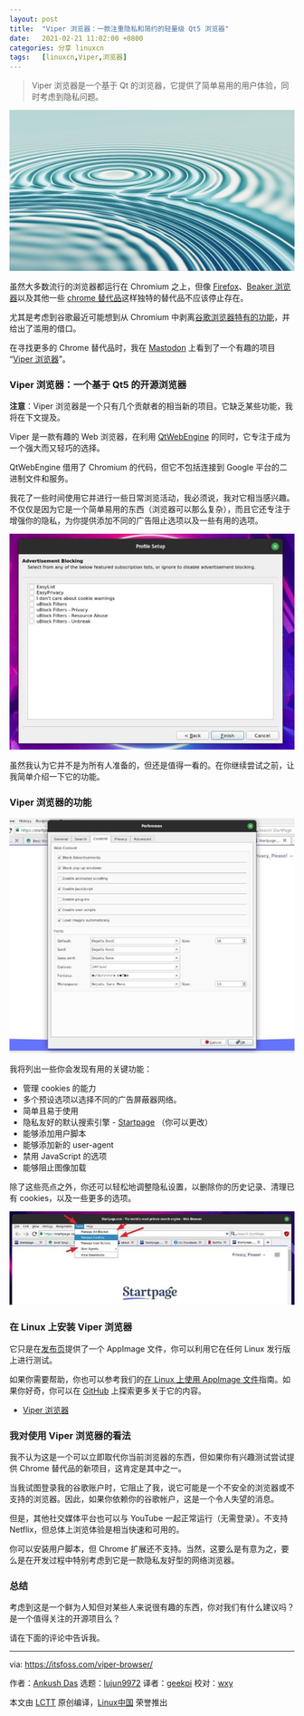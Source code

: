 ```yaml
---
layout: post
title:	"Viper 浏览器：一款注重隐私和简约的轻量级 Qt5 浏览器"
date:	2021-02-21 11:02:00 +0800 
categories:	分享 linuxcn 
tags:	[linuxcn,Viper,浏览器]
---
```




> 
> Viper 浏览器是一个基于 Qt 的浏览器，它提供了简单易用的用户体验，同时考虑到隐私问题。
> 
> 
> 


![](/Asserts/Images/album/202102/21/110148d7r3hlurczc1ci73.jpg)


虽然大多数流行的浏览器都运行在 Chromium 之上，但像 [Firefox](https://www.mozilla.org/en-US/firefox/new/)、[Beaker 浏览器](https://itsfoss.com/beaker-browser-1-release/)以及其他一些 [chrome 替代品](https://itsfoss.com/open-source-browsers-linux/)这样独特的替代品不应该停止存在。


尤其是考虑到谷歌最近可能想到从 Chromium 中剥离[谷歌浏览器特有的功能](https://www.bleepingcomputer.com/news/google/google-to-kill-chrome-sync-feature-in-third-party-browsers/)，并给出了滥用的借口。


在寻找更多的 Chrome 替代品时，我在 [Mastodon](https://mastodon.social/web/accounts/199851) 上看到了一个有趣的项目 “[Viper 浏览器](https://github.com/LeFroid/Viper-Browser)”。


### Viper 浏览器：一个基于 Qt5 的开源浏览器


**注意**：Viper 浏览器是一个只有几个贡献者的相当新的项目。它缺乏某些功能，我将在下文提及。


Viper 是一款有趣的 Web 浏览器，在利用 [QtWebEngine](https://wiki.qt.io/QtWebEngine) 的同时，它专注于成为一个强大而又轻巧的选择。


QtWebEngine 借用了 Chromium 的代码，但它不包括连接到 Google 平台的二进制文件和服务。


我花了一些时间使用它并进行一些日常浏览活动，我必须说，我对它相当感兴趣。不仅仅是因为它是一个简单易用的东西（浏览器可以那么复杂），而且它还专注于增强你的隐私，为你提供添加不同的广告阻止选项以及一些有用的选项。


![](/Asserts/Images/album/202102/21/110235nh9jsyqkkfdv87wv.jpg)


虽然我认为它并不是为所有人准备的，但还是值得一看的。在你继续尝试之前，让我简单介绍一下它的功能。


### Viper 浏览器的功能


![](/Asserts/Images/album/202102/21/110235rvn252c8f38ff5fb.jpg)


我将列出一些你会发现有用的关键功能：


* 管理 cookies 的能力
* 多个预设选项以选择不同的广告屏蔽器网络。
* 简单且易于使用
* 隐私友好的默认搜索引擎 - [Startpage](https://www.startpage.com) （你可以更改）
* 能够添加用户脚本
* 能够添加新的 user-agent
* 禁用 JavaScript 的选项
* 能够阻止图像加载


除了这些亮点之外，你还可以轻松地调整隐私设置，以删除你的历史记录、清理已有 cookies，以及一些更多的选项。


![](/Asserts/Images/album/202102/21/110237h1c7texo6zto9shl.jpg)


### 在 Linux 上安装 Viper 浏览器


它只是在[发布页](https://github.com/LeFroid/Viper-Browser/releases)提供了一个 AppImage 文件，你可以利用它在任何 Linux 发行版上进行测试。


如果你需要帮助，你也可以参考我们的[在 Linux 上使用 AppImage 文件](https://itsfoss.com/use-appimage-linux/)指南。如果你好奇，你可以在 [GitHub](https://github.com/LeFroid/Viper-Browser) 上探索更多关于它的内容。


* [Viper 浏览器](https://github.com/LeFroid/Viper-Browser)


### 我对使用 Viper 浏览器的看法


我不认为这是一个可以立即取代你当前浏览器的东西，但如果你有兴趣测试尝试提供 Chrome 替代品的新项目，这肯定是其中之一。


当我试图登录我的谷歌账户时，它阻止了我，说它可能是一个不安全的浏览器或不支持的浏览器。因此，如果你依赖你的谷歌帐户，这是一个令人失望的消息。


但是，其他社交媒体平台也可以与 YouTube 一起正常运行（无需登录）。不支持 Netflix，但总体上浏览体验是相当快速和可用的。


你可以安装用户脚本，但 Chrome 扩展还不支持。当然，这要么是有意为之，要么是在开发过程中特别考虑到它是一款隐私友好型的网络浏览器。


### 总结


考虑到这是一个鲜为人知但对某些人来说很有趣的东西，你对我们有什么建议吗？ 是一个值得关注的开源项目么？


请在下面的评论中告诉我。




---


via: <https://itsfoss.com/viper-browser/>


作者：[Ankush Das](https://itsfoss.com/author/ankush/) 选题：[lujun9972](https://github.com/lujun9972) 译者：[geekpi](https://github.com/geekpi) 校对：[wxy](https://github.com/wxy)


本文由 [LCTT](https://github.com/LCTT/TranslateProject) 原创编译，[Linux中国](https://linux.cn/) 荣誉推出
